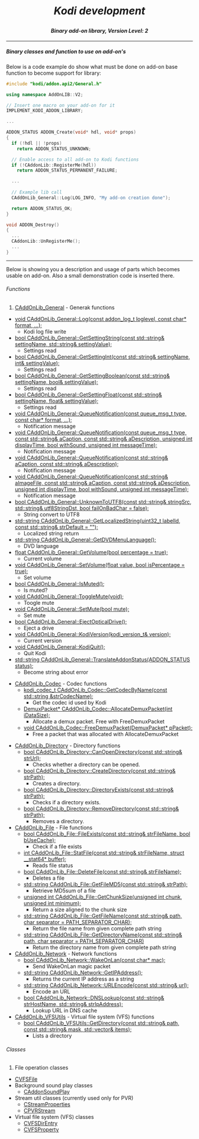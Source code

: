 # *<p align="center">Kodi development</p>*
#### *<p align="center">Binary add-on library, Version Level: 2</p>*

-------------
##### Binary classes and function to use on add-on's

Below is a code example do show what must be done on add-on base function to become support for library:

```cpp
#include "kodi/addon.api2/General.h"

using namespace AddOnLIB::V2;

// Insert one macro on your add-on for it
IMPLEMENT_KODI_ADDON_LIBRARY;

...

ADDON_STATUS ADDON_Create(void* hdl, void* props)
{
  if (!hdl || !props)
    return ADDON_STATUS_UNKNOWN;

  // Enable access to all add-on to Kodi functions
  if (!CAddonLib::RegisterMe(hdl))
    return ADDON_STATUS_PERMANENT_FAILURE;

  ...
  
  // Example lib call
  CAddOnLib_General::Log(LOG_INFO, "My add-on creation done");

  return ADDON_STATUS_OK;
}

void ADDON_Destroy()
{
  ...
  CAddonLib::UnRegisterMe();
  ...
}
```

-------------

Below is showing you a description and usage of parts which becomes usable on add-on. Also a small 
demonstration code is inserted there.

###### Functions
1. [CAddOnLib_General](docs/General.md) - Generak functions
  * [void CAddOnLib_General::Log(const addon_log_t loglevel, const char* format, ...);](docs/General.md) 
    - Kodi log file write
  * [bool CAddOnLib_General::GetSettingString(const std::string& settingName, std::string& settingValue);](docs/General.md)   
    - Settings read
  * [bool CAddOnLib_General::GetSettingInt(const std::string& settingName, int& settingValue);](docs/General.md)
    - Settings read
  * [bool CAddOnLib_General::GetSettingBoolean(const std::string& settingName, bool& settingValue);](docs/General.md)
    - Settings read
  * [bool CAddOnLib_General::GetSettingFloat(const std::string& settingName, float& settingValue);](docs/General.md)
    - Settings read
  * [void CAddOnLib_General::QueueNotification(const queue_msg_t type, const char* format, ...);](docs/General.md)
    - Notification message
  * [void CAddOnLib_General::QueueNotification(const queue_msg_t type, const std::string& aCaption, const std::string& aDescription, unsigned int displayTime, bool withSound, unsigned int messageTime);](docs/General.md)
    - Notification message
  * [void CAddOnLib_General::QueueNotification(const std::string& aCaption, const std::string& aDescription);](docs/General.md)
    - Notification message
  * [void CAddOnLib_General::QueueNotification(const std::string& aImageFile, const std::string& aCaption, const std::string& aDescription, unsigned int displayTime, bool withSound, unsigned int messageTime);](docs/General.md)
    - Notification message
  * [bool CAddOnLib_General::UnknownToUTF8(const std::string& stringSrc, std::string& utf8StringDst, bool failOnBadChar = false);](docs/General.md)
    - String convert to UTF8
  * [std::string CAddOnLib_General::GetLocalizedString(uint32_t labelId, const std::string& strDefault = "");](docs/General.md)
    - Localized string return
  * [std::string CAddOnLib_General::GetDVDMenuLanguage();](docs/General.md)
    - DVD language
  * [float CAddOnLib_General::GetVolume(bool percentage = true);](docs/General.md)
    - Current volume
  * [void CAddOnLib_General::SetVolume(float value, bool isPercentage = true);](docs/General.md)
    - Set volume
  * [bool CAddOnLib_General::IsMuted();](docs/General.md)
    - Is muted?
  * [void CAddOnLib_General::ToggleMute(void);](docs/General.md)
    - Toogle mute
  * [void CAddOnLib_General::SetMute(bool mute);](docs/General.md)
    - Set mute
  * [bool CAddOnLib_General::EjectOpticalDrive();](docs/General.md)
    - Eject a drive
  * [void CAddOnLib_General::KodiVersion(kodi_version_t& version);](docs/General.md)
    - Current version
  * [void CAddOnLib_General::KodiQuit();](docs/General.md)
    - Quit Kodi
  * [std::string CAddOnLib_General::TranslateAddonStatus(ADDON_STATUS status);](docs/General.md)
    - Become string about error
- [CAddOnLib_Codec](docs/Codec.md) - Codec functions
  * [kodi_codec_t CAddOnLib_Codec::GetCodecByName(const std::string &strCodecName);](docs/Codec.md) 
    - Get the codec id used by Kodi
  * [DemuxPacket* CAddOnLib_Codec::AllocateDemuxPacket(int iDataSize);](docs/Codec.md) 
    - Allocate a demux packet. Free with FreeDemuxPacket
  * [void CAddOnLib_Codec::FreeDemuxPacket(DemuxPacket* pPacket);](docs/Codec.md) 
    - Free a packet that was allocated with AllocateDemuxPacket
* [CAddOnLib_Directory](docs/Directory.md) - Directory functions
  * [bool CAddOnLib_Directory::CanOpenDirectory(const std::string& strUrl);](docs/Directory.md) 
    - Checks whether a directory can be opened.
  * [bool CAddOnLib_Directory::CreateDirectory(const std::string& strPath);](docs/Directory.md) 
    - Creates a directory.
  * [bool CAddOnLib_Directory::DirectoryExists(const std::string& strPath);](docs/Directory.md) 
    - Checks if a directory exists.
  * [bool CAddOnLib_Directory::RemoveDirectory(const std::string& strPath);](docs/Directory.md) 
    - Removes a directory.
* [CAddOnLib_File](docs/File.md) - File functions
  * [bool CAddOnLib_File::FileExists(const std::string& strFileName, bool bUseCache);](docs/File.md) 
    - Check if a file exists
  * [int CAddOnLib_File::StatFile(const std::string& strFileName, struct __stat64* buffer);](docs/File.md) 
    - Reads file status
  * [bool CAddOnLib_File::DeleteFile(const std::string& strFileName);](docs/File.md) 
    - Deletes a file
  * [std::string CAddOnLib_File::GetFileMD5(const std::string& strPath);](docs/File.md) 
    - Retrieve MD5sum of a file
  * [unsigned int CAddOnLib_File::GetChunkSize(unsigned int chunk, unsigned int minimum);](docs/File.md) 
    - Return a size aligned to the chunk size
  * [std::string CAddOnLib_File::GetFileName(const std::string& path, char separator = PATH_SEPARATOR_CHAR);](docs/File.md)
    - Return the file name from given complete path string
  * [std::string CAddOnLib_File::GetDirectoryName(const std::string& path, char separator = PATH_SEPARATOR_CHAR)](docs/File.md) 
    - Return the directory name from given complete path string
* [CAddOnLib_Network](docs/Network.md) - Network functions
  * [bool CAddOnLib_Network::WakeOnLan(const char* mac);](docs/Network.md)
    - Send WakeOnLan magic packet
  * [std::string CAddOnLib_Network::GetIPAddress();](docs/Network.md)
    - Returns the current IP address as a string
  * [std::string CAddOnLib_Network::URLEncode(const std::string& url);](docs/Network.md)
    - Encode an URL
  * [bool CAddOnLib_Network::DNSLookup(const std::string& strHostName, std::string& strIpAddress);](docs/Network.md)
    - Lookup URL in DNS cache
* [CAddOnLib_VFSUtils](docs/VFSUtils.md) - Virtual file system (VFS) functions
  * [bool CAddOnLib_VFSUtils::GetDirectory(const std::string& path, const std::string& mask, std::vector<CVFSDirEntry>& items);](docs/VFSUtils.md)
    - Lists a directory

###### Classes

1. File operation classes
  * [CVFSFile](docs/File.md)
* Background sound play classes
  * [CAddonSoundPlay](docs/SoundPlay.md)
* Stream util classes (currently used only for PVR)
  * [CStreamProperties](docs/StreamUtils.md)
  * [CPVRStream](docs/StreamUtils.md)
* Virtual file system (VFS) classes
  * [CVFSDirEntry](docs/VFSUtils.md)
  * [CVFSProperty](docs/VFSUtils.md)
